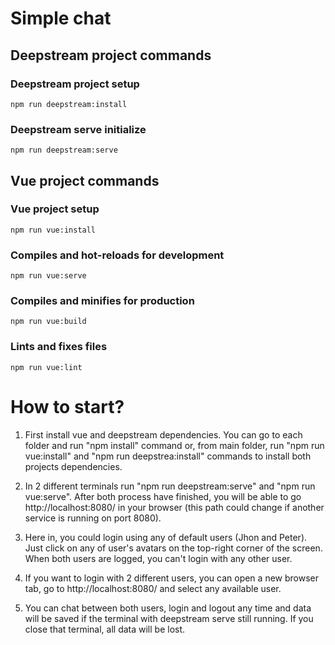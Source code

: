 # Simple chat

## Deepstream project commands

### Deepstream project setup
```
npm run deepstream:install
```

### Deepstream serve initialize
```
npm run deepstream:serve
```

## Vue project commands

### Vue project setup
```
npm run vue:install
```

### Compiles and hot-reloads for development
```
npm run vue:serve
```

### Compiles and minifies for production
```
npm run vue:build
```

### Lints and fixes files
```
npm run vue:lint
```

# How to start?

1. First install vue and deepstream dependencies. You can go to each folder and run "npm install" command or, from main folder, run "npm run vue:install" and "npm run deepstrea:install" commands to install both projects dependencies.
 
2. In 2 different terminals run "npm run deepstream:serve" and "npm run vue:serve". After both process have finished, you will be able to go http://localhost:8080/ in your browser (this path could change if another service is running on port 8080).

3. Here in, you could login using any of default users (Jhon and Peter). Just click on any of user's avatars on the top-right corner of the screen. When both users are logged, you can't login with any other user.

4. If you want to login with 2 different users, you can open a new browser tab, go to http://localhost:8080/ and select any available user.

5. You can chat between both users, login and logout any time and data will be saved if the terminal with deepstream serve still running. If you close that terminal, all data will be lost.
